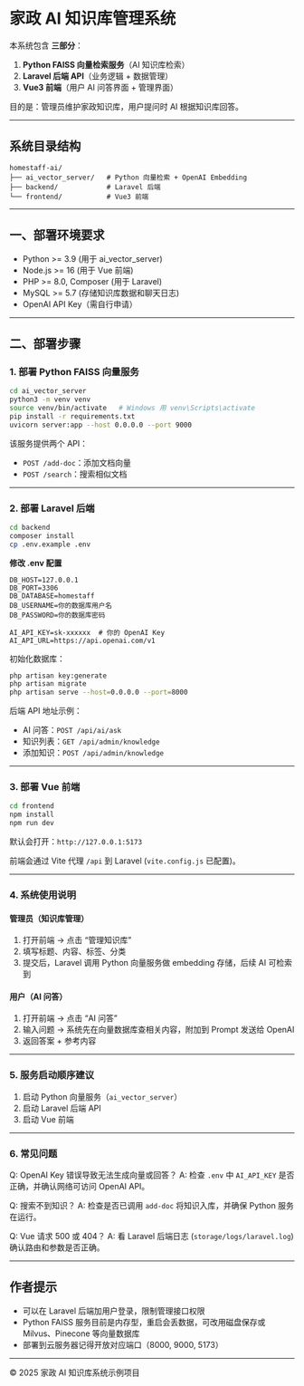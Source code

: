 # 家政 AI 知识库管理系统

本系统包含 **三部分**：
1. **Python FAISS 向量检索服务**（AI 知识库检索）
2. **Laravel 后端 API**（业务逻辑 + 数据管理）
3. **Vue3 前端**（用户 AI 问答界面 + 管理界面）

目的是：管理员维护家政知识库，用户提问时 AI 根据知识库回答。

---

## **系统目录结构**
```
homestaff-ai/
├── ai_vector_server/   # Python 向量检索 + OpenAI Embedding
├── backend/            # Laravel 后端
└── frontend/           # Vue3 前端
```

---

## 一、部署环境要求

- Python >= 3.9 (用于 ai_vector_server)
- Node.js >= 16 (用于 Vue 前端)
- PHP >= 8.0, Composer (用于 Laravel)
- MySQL >= 5.7 (存储知识库数据和聊天日志)
- OpenAI API Key（需自行申请）

---

## 二、部署步骤

### 1. 部署 Python FAISS 向量服务

```bash
cd ai_vector_server
python3 -m venv venv
source venv/bin/activate   # Windows 用 venv\Scripts\activate
pip install -r requirements.txt
uvicorn server:app --host 0.0.0.0 --port 9000
```

该服务提供两个 API：
- `POST /add-doc`：添加文档向量
- `POST /search`：搜索相似文档

---

### 2. 部署 Laravel 后端

```bash
cd backend
composer install
cp .env.example .env
```

**修改 .env 配置**
```env
DB_HOST=127.0.0.1
DB_PORT=3306
DB_DATABASE=homestaff
DB_USERNAME=你的数据库用户名
DB_PASSWORD=你的数据库密码

AI_API_KEY=sk-xxxxxx  # 你的 OpenAI Key
AI_API_URL=https://api.openai.com/v1
```

初始化数据库：
```bash
php artisan key:generate
php artisan migrate
php artisan serve --host=0.0.0.0 --port=8000
```

后端 API 地址示例：
- AI 问答：`POST /api/ai/ask`
- 知识列表：`GET /api/admin/knowledge`
- 添加知识：`POST /api/admin/knowledge`

---

### 3. 部署 Vue 前端

```bash
cd frontend
npm install
npm run dev
```

默认会打开：`http://127.0.0.1:5173`

前端会通过 Vite 代理 `/api` 到 Laravel (`vite.config.js` 已配置)。

---

### 4. 系统使用说明

#### **管理员（知识库管理）**
1. 打开前端 → 点击 “管理知识库”
2. 填写标题、内容、标签、分类
3. 提交后，Laravel 调用 Python 向量服务做 embedding 存储，后续 AI 可检索到

#### **用户（AI 问答）**
1. 打开前端 → 点击 “AI 问答”
2. 输入问题 → 系统先在向量数据库查相关内容，附加到 Prompt 发送给 OpenAI
3. 返回答案 + 参考内容

---

### 5. 服务启动顺序建议
1. 启动 Python 向量服务（`ai_vector_server`）
2. 启动 Laravel 后端 API
3. 启动 Vue 前端

---

### 6. 常见问题
Q: OpenAI Key 错误导致无法生成向量或回答？
A: 检查 `.env` 中 `AI_API_KEY` 是否正确，并确认网络可访问 OpenAI API。

Q: 搜索不到知识？
A: 检查是否已调用 `add-doc` 将知识入库，并确保 Python 服务在运行。

Q: Vue 请求 500 或 404？
A: 看 Laravel 后端日志 (`storage/logs/laravel.log`) 确认路由和参数是否正确。

---

## 作者提示
- 可以在 Laravel 后端加用户登录，限制管理接口权限
- Python FAISS 服务目前是内存型，重启会丢数据，可改用磁盘保存或 Milvus、Pinecone 等向量数据库
- 部署到云服务器记得开放对应端口（8000, 9000, 5173）

---

© 2025 家政 AI 知识库系统示例项目

